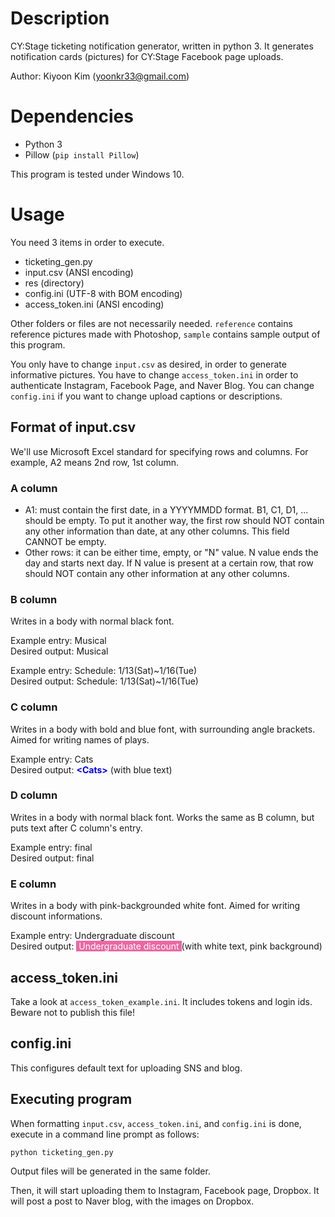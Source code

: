 # Description

CY:Stage ticketing notification generator, written in python 3. It generates notification cards (pictures) for CY:Stage Facebook page uploads. 

Author: Kiyoon Kim (yoonkr33@gmail.com)

# Dependencies

- Python 3
- Pillow (`pip install Pillow`)

This program is tested under Windows 10.

# Usage

You need 3 items in order to execute.

- ticketing_gen.py
- input.csv (ANSI encoding)
- res (directory)
- config.ini (UTF-8 with BOM encoding)
- access_token.ini (ANSI encoding)

Other folders or files are not necessarily needed. `reference` contains reference pictures made with Photoshop, `sample` contains sample output of this program. 

You only have to change `input.csv` as desired, in order to generate informative pictures. You have to change `access_token.ini` in order to authenticate Instagram, Facebook Page, and Naver Blog. You can change `config.ini` if you want to change upload captions or descriptions.

## Format of input.csv

We'll use Microsoft Excel standard for specifying rows and columns. For example, A2 means 2nd row, 1st column.

### A column

- A1: must contain the first date, in a YYYYMMDD format. B1, C1, D1, ... should be empty. To put it another way, the first row should NOT contain any other information than date, at any other columns. This field CANNOT be empty.
- Other rows: it can be either time, empty, or "N" value. N value ends the day and starts next day. If N value is present at a certain row, that row should NOT contain any other information at any other columns.

### B column

Writes in a body with normal black font.

Example entry: Musical  
Desired output: Musical

Example entry: Schedule: 1/13(Sat)~1/16(Tue)  
Desired output: Schedule: 1/13(Sat)~1/16(Tue)

### C column

Writes in a body with bold and blue font, with surrounding angle brackets. Aimed for writing names of plays.

Example entry: Cats  
Desired output: <span style="color:blue">**&lt;Cats&gt;**</span> (with blue text)

### D column

Writes in a body with normal black font. Works the same as B column, but puts text after C column's entry.

Example entry: final  
Desired output: final

### E column

Writes in a body with pink-backgrounded white font. Aimed for writing discount informations.

Example entry: Undergraduate discount  
Desired output: <span style="background-color:rgba(234, 104, 162, 1); color:white">&nbsp;Undergraduate discount </span> (with white text, pink background)

## access_token.ini

Take a look at `access_token_example.ini`. It includes tokens and login ids. Beware not to publish this file!

## config.ini

This configures default text for uploading SNS and blog.

## Executing program

When formatting `input.csv`, `access_token.ini`, and `config.ini` is done, execute in a command line prompt as follows:

`python ticketing_gen.py`

Output files will be generated in the same folder.  

Then, it will start uploading them to Instagram, Facebook page, Dropbox. It will post a post to Naver blog, with the images on Dropbox.
